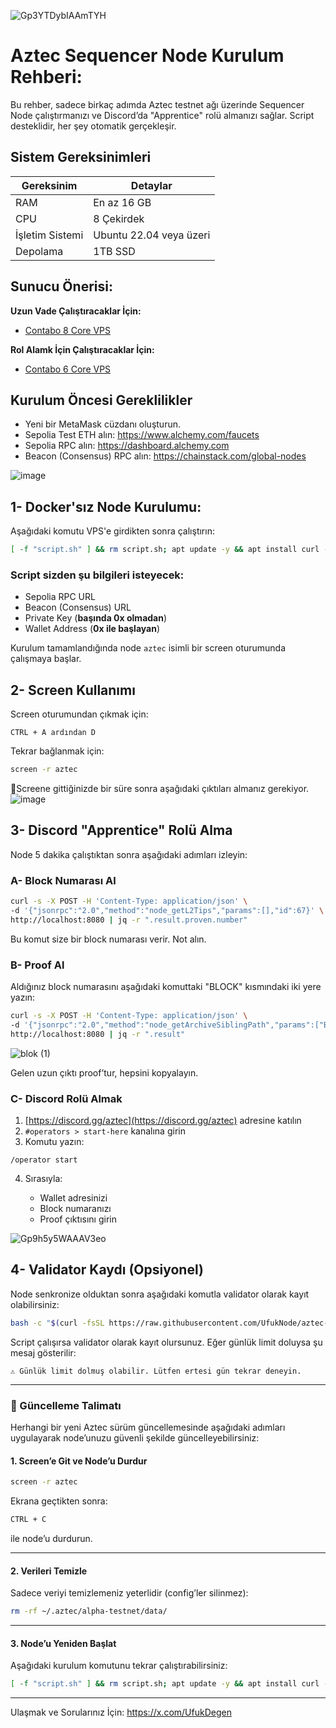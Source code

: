 ![Gp3YTDybIAAmTYH](https://github.com/user-attachments/assets/cdbcbc64-6901-41f3-85ac-f9e59b91b6e3)

# Aztec Sequencer Node Kurulum Rehberi:

Bu rehber, sadece birkaç adımda Aztec testnet ağı üzerinde Sequencer Node çalıştırmanızı ve Discord’da "Apprentice" rolü almanızı sağlar. Script desteklidir, her şey otomatik gerçekleşir.

## Sistem Gereksinimleri

| Gereksinim           | Detaylar                                |
|----------------------|------------------------------------------|
| RAM                  | En az 16 GB                              |
| CPU                  | 8 Çekirdek                               |
| İşletim Sistemi      | Ubuntu 22.04 veya üzeri                 |
| Depolama             | 1TB SSD                                |

## Sunucu Önerisi:

**Uzun Vade Çalıştıracaklar İçin:**
- [Contabo 8 Core VPS](https://contabo.com/en/vps/cloud-vps-8c/?image=ubuntu.332&qty=1&contract=12&storage-type=vps-8-cores-400-gb-ssd)

**Rol Alamk İçin Çalıştıracaklar İçin:**
- [Contabo 6 Core VPS](https://contabo.com/en/vps/cloud-vps-6c/?image=ubuntu.332&qty=1&contract=12&storage-type=vps-6-cores-200-gb-ssd)

## Kurulum Öncesi Gereklilikler

- Yeni bir MetaMask cüzdanı oluşturun.
- Sepolia Test ETH alın: https://www.alchemy.com/faucets
- Sepolia RPC alın: https://dashboard.alchemy.com
- Beacon (Consensus) RPC alın: https://chainstack.com/global-nodes

![image](https://github.com/user-attachments/assets/d4910a1b-d47c-4252-ae15-5dbcbaa15396)

## 1- Docker'sız Node Kurulumu:

Aşağıdaki komutu VPS'e girdikten sonra çalıştırın:

```bash
[ -f "script.sh" ] && rm script.sh; apt update -y && apt install curl -y && curl -sSL -o script.sh https://raw.githubusercontent.com/UfukNode/aztec-sequencer-node/refs/heads/main/script.sh && chmod +x script.sh && ./script.sh
````

### Script sizden şu bilgileri isteyecek:

* Sepolia RPC URL
* Beacon (Consensus) URL
* Private Key (**başında 0x olmadan**)
* Wallet Address (**0x ile başlayan**)

Kurulum tamamlandığında node `aztec` isimli bir screen oturumunda çalışmaya başlar.

## 2- Screen Kullanımı

Screen oturumundan çıkmak için:

```
CTRL + A ardından D
```

Tekrar bağlanmak için:

```bash
screen -r aztec
```

📌Screene gittiğinizde bir süre sonra aşağıdaki çıktıları almanız gerekiyor.
![image](https://github.com/user-attachments/assets/4ffaa38a-cf09-4991-a356-817588952619)

## 3- Discord "Apprentice" Rolü Alma

Node 5 dakika çalıştıktan sonra aşağıdaki adımları izleyin:

### A- Block Numarası Al

```bash
curl -s -X POST -H 'Content-Type: application/json' \
-d '{"jsonrpc":"2.0","method":"node_getL2Tips","params":[],"id":67}' \
http://localhost:8080 | jq -r ".result.proven.number"
```

Bu komut size bir block numarası verir. Not alın.

### B- Proof Al

Aldığınız block numarasını aşağıdaki komuttaki "BLOCK" kısmındaki iki yere yazın:

```bash
curl -s -X POST -H 'Content-Type: application/json' \
-d '{"jsonrpc":"2.0","method":"node_getArchiveSiblingPath","params":["BLOCK","BLOCK"],"id":67}' \
http://localhost:8080 | jq -r ".result"
```

![blok (1)](https://github.com/user-attachments/assets/7a0694e9-8541-4331-a7f0-c33ba4266b8b)

Gelen uzun çıktı proof’tur, hepsini kopyalayın.

### C- Discord Rolü Almak

1. [https://discord.gg/aztec](https://discord.gg/aztec) adresine katılın
2. `#operators > start-here` kanalına girin
3. Komutu yazın:

```
/operator start
```

4. Sırasıyla:

   * Wallet adresinizi
   * Block numaranızı
   * Proof çıktısını girin

![Gp9h5y5WAAAV3eo](https://github.com/user-attachments/assets/ee1e114a-ef28-43c4-80cb-c81881b69de3)

## 4- Validator Kaydı (Opsiyonel)

Node senkronize olduktan sonra aşağıdaki komutla validator olarak kayıt olabilirsiniz:

```bash
bash -c "$(curl -fsSL https://raw.githubusercontent.com/UfukNode/aztec-sequencer-node/main/validator_kayit.sh)"
```

Script çalışırsa validator olarak kayıt olursunuz. Eğer günlük limit doluysa şu mesaj gösterilir:

```
⚠ Günlük limit dolmuş olabilir. Lütfen ertesi gün tekrar deneyin.
```

---

### 🔄 Güncelleme Talimatı

Herhangi bir yeni Aztec sürüm güncellemesinde aşağıdaki adımları uygulayarak node’unuzu güvenli şekilde güncelleyebilirsiniz:

#### 1. Screen’e Git ve Node’u Durdur

```bash
screen -r aztec
```

Ekrana geçtikten sonra:
```bash
CTRL + C
```
ile node’u durdurun.

---

#### 2. Verileri Temizle

Sadece veriyi temizlemeniz yeterlidir (config’ler silinmez):
```bash
rm -rf ~/.aztec/alpha-testnet/data/
```

---

#### 3. Node’u Yeniden Başlat

Aşağıdaki kurulum komutunu tekrar çalıştırabilirsiniz:
```bash
[ -f "script.sh" ] && rm script.sh; apt update -y && apt install curl -y && curl -sSL -o script.sh https://raw.githubusercontent.com/UfukNode/aztec-sequencer-node/refs/heads/main/script.sh && chmod +x script.sh && ./script.sh
```

---

Ulaşmak ve Sorularınız İçin: https://x.com/UfukDegen
